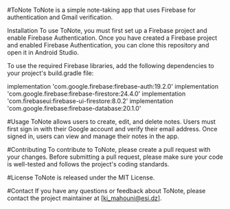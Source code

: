 #ToNote
ToNote is a simple note-taking app that uses Firebase for authentication and Gmail verification.

Installation
To use ToNote, you must first set up a Firebase project and enable Firebase Authentication. Once you have created a Firebase project and enabled Firebase Authentication, you can clone this repository and open it in Android Studio.

To use the required Firebase libraries, add the following dependencies to your project's build.gradle file:


implementation 'com.google.firebase:firebase-auth:19.2.0'
implementation 'com.google.firebase:firebase-firestore:24.4.0'
implementation 'com.firebaseui:firebase-ui-firestore:8.0.2'
implementation 'com.google.firebase:firebase-database:20.1.0'

#Usage
ToNote allows users to create, edit, and delete notes. Users must first sign in with their Google account and verify their email address. Once signed in, users can view and manage their notes in the app.

#Contributing
To contribute to ToNote, please create a pull request with your changes. Before submitting a pull request, please make sure your code is well-tested and follows the project's coding standards.

#License
ToNote is released under the MIT License.

#Contact
If you have any questions or feedback about ToNote, please contact the project maintainer at [ki_mahouni@esi.dz]. 
